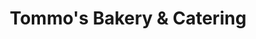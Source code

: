 ---
title: "Tommo's Bakery & Catering"
url: /hamilton/tommos-bakery-und-catering/
shop: Bäckerei
---